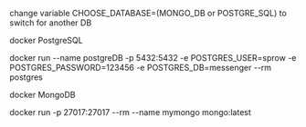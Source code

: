 change variable CHOOSE_DATABASE=(MONGO_DB or POSTGRE_SQL) to switch for another DB



docker PostgreSQL

docker run --name postgreDB -p 5432:5432 -e POSTGRES_USER=sprow -e POSTGRES_PASSWORD=123456 -e POSTGRES_DB=messenger --rm postgres


docker MongoDB

docker run  -p 27017:27017  --rm --name mymongo mongo:latest